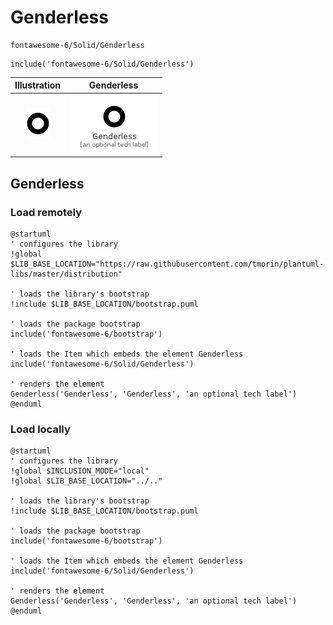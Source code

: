 # Genderless


```text
fontawesome-6/Solid/Genderless
```

```text
include('fontawesome-6/Solid/Genderless')
```



| Illustration | Genderless |
| :---: | :---: |
| ![illustration for Illustration](../../fontawesome-6/Solid/Genderless.png) | ![illustration for Genderless](../../fontawesome-6/Solid/Genderless.Local.png) |




## Genderless

### Load remotely
```plantuml
@startuml
' configures the library
!global $LIB_BASE_LOCATION="https://raw.githubusercontent.com/tmorin/plantuml-libs/master/distribution"

' loads the library's bootstrap
!include $LIB_BASE_LOCATION/bootstrap.puml

' loads the package bootstrap
include('fontawesome-6/bootstrap')

' loads the Item which embeds the element Genderless
include('fontawesome-6/Solid/Genderless')

' renders the element
Genderless('Genderless', 'Genderless', 'an optional tech label')
@enduml
```

### Load locally
```plantuml
@startuml
' configures the library
!global $INCLUSION_MODE="local"
!global $LIB_BASE_LOCATION="../.."

' loads the library's bootstrap
!include $LIB_BASE_LOCATION/bootstrap.puml

' loads the package bootstrap
include('fontawesome-6/bootstrap')

' loads the Item which embeds the element Genderless
include('fontawesome-6/Solid/Genderless')

' renders the element
Genderless('Genderless', 'Genderless', 'an optional tech label')
@enduml
```

